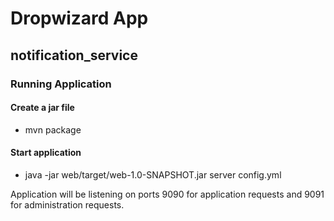 # Dropwizard App
## notification_service

### Running Application

#### Create a jar file

* mvn package

#### Start application

* java -jar web/target/web-1.0-SNAPSHOT.jar server config.yml

Application will be listening on ports 9090 for application requests and 9091 for administration requests.


